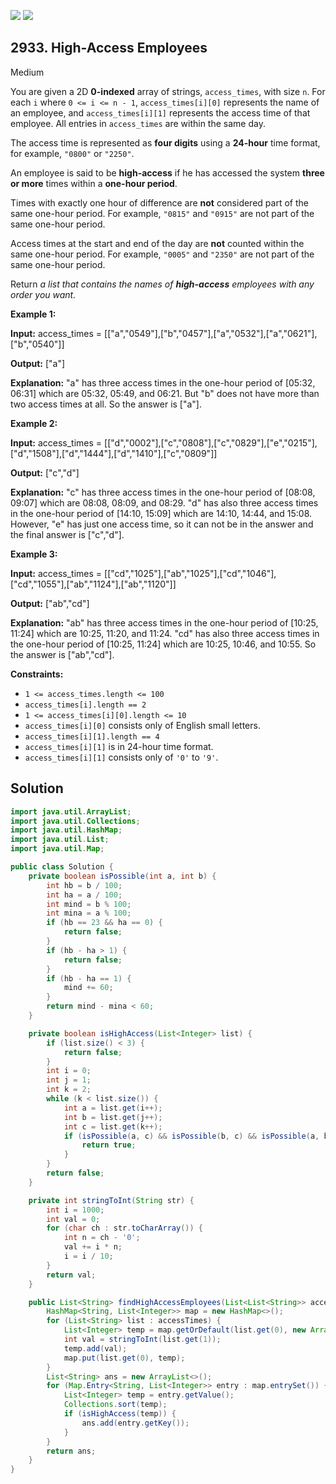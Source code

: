 [![](https://img.shields.io/github/stars/javadev/LeetCode-in-Java?label=Stars&style=flat-square)](https://github.com/javadev/LeetCode-in-Java)
[![](https://img.shields.io/github/forks/javadev/LeetCode-in-Java?label=Fork%20me%20on%20GitHub%20&style=flat-square)](https://github.com/javadev/LeetCode-in-Java/fork)

## 2933\. High-Access Employees

Medium

You are given a 2D **0-indexed** array of strings, `access_times`, with size `n`. For each `i` where `0 <= i <= n - 1`, `access_times[i][0]` represents the name of an employee, and `access_times[i][1]` represents the access time of that employee. All entries in `access_times` are within the same day.

The access time is represented as **four digits** using a **24-hour** time format, for example, `"0800"` or `"2250"`.

An employee is said to be **high-access** if he has accessed the system **three or more** times within a **one-hour period**.

Times with exactly one hour of difference are **not** considered part of the same one-hour period. For example, `"0815"` and `"0915"` are not part of the same one-hour period.

Access times at the start and end of the day are **not** counted within the same one-hour period. For example, `"0005"` and `"2350"` are not part of the same one-hour period.

Return _a list that contains the names of **high-access** employees with any order you want._

**Example 1:**

**Input:** access\_times = \[\["a","0549"],["b","0457"],["a","0532"],["a","0621"],["b","0540"]]

**Output:** ["a"]

**Explanation:** "a" has three access times in the one-hour period of [05:32, 06:31] which are 05:32, 05:49, and 06:21. But "b" does not have more than two access times at all. So the answer is ["a"].

**Example 2:**

**Input:** access\_times = \[\["d","0002"],["c","0808"],["c","0829"],["e","0215"],["d","1508"],["d","1444"],["d","1410"],["c","0809"]]

**Output:** ["c","d"]

**Explanation:** "c" has three access times in the one-hour period of [08:08, 09:07] which are 08:08, 08:09, and 08:29. "d" has also three access times in the one-hour period of [14:10, 15:09] which are 14:10, 14:44, and 15:08. However, "e" has just one access time, so it can not be in the answer and the final answer is ["c","d"].

**Example 3:**

**Input:** access\_times = \[\["cd","1025"],["ab","1025"],["cd","1046"],["cd","1055"],["ab","1124"],["ab","1120"]]

**Output:** ["ab","cd"]

**Explanation:** "ab" has three access times in the one-hour period of [10:25, 11:24] which are 10:25, 11:20, and 11:24. "cd" has also three access times in the one-hour period of [10:25, 11:24] which are 10:25, 10:46, and 10:55. So the answer is ["ab","cd"].

**Constraints:**

*   `1 <= access_times.length <= 100`
*   `access_times[i].length == 2`
*   `1 <= access_times[i][0].length <= 10`
*   `access_times[i][0]` consists only of English small letters.
*   `access_times[i][1].length == 4`
*   `access_times[i][1]` is in 24-hour time format.
*   `access_times[i][1]` consists only of `'0'` to `'9'`.

## Solution

```java
import java.util.ArrayList;
import java.util.Collections;
import java.util.HashMap;
import java.util.List;
import java.util.Map;

public class Solution {
    private boolean isPossible(int a, int b) {
        int hb = b / 100;
        int ha = a / 100;
        int mind = b % 100;
        int mina = a % 100;
        if (hb == 23 && ha == 0) {
            return false;
        }
        if (hb - ha > 1) {
            return false;
        }
        if (hb - ha == 1) {
            mind += 60;
        }
        return mind - mina < 60;
    }

    private boolean isHighAccess(List<Integer> list) {
        if (list.size() < 3) {
            return false;
        }
        int i = 0;
        int j = 1;
        int k = 2;
        while (k < list.size()) {
            int a = list.get(i++);
            int b = list.get(j++);
            int c = list.get(k++);
            if (isPossible(a, c) && isPossible(b, c) && isPossible(a, b)) {
                return true;
            }
        }
        return false;
    }

    private int stringToInt(String str) {
        int i = 1000;
        int val = 0;
        for (char ch : str.toCharArray()) {
            int n = ch - '0';
            val += i * n;
            i = i / 10;
        }
        return val;
    }

    public List<String> findHighAccessEmployees(List<List<String>> accessTimes) {
        HashMap<String, List<Integer>> map = new HashMap<>();
        for (List<String> list : accessTimes) {
            List<Integer> temp = map.getOrDefault(list.get(0), new ArrayList<>());
            int val = stringToInt(list.get(1));
            temp.add(val);
            map.put(list.get(0), temp);
        }
        List<String> ans = new ArrayList<>();
        for (Map.Entry<String, List<Integer>> entry : map.entrySet()) {
            List<Integer> temp = entry.getValue();
            Collections.sort(temp);
            if (isHighAccess(temp)) {
                ans.add(entry.getKey());
            }
        }
        return ans;
    }
}
```